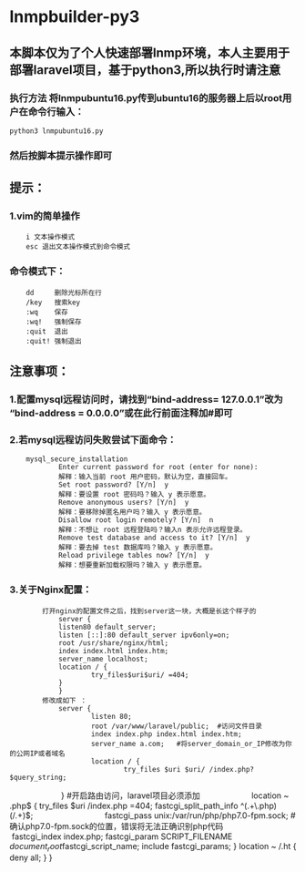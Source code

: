 # lnmpbuilder-py3
## 本脚本仅为了个人快速部署lnmp环境，本人主要用于部署laravel项目，基于python3,所以执行时请注意
### 执行方法 将lnmpubuntu16.py传到ubuntu16的服务器上后以root用户在命令行输入： <br>
	python3 lnmpubuntu16.py
### 然后按脚本提示操作即可

## 提示：
###	1.vim的简单操作
        i 文本操作模式
        esc 退出文本操作模式到命令模式
###	命令模式下：
        dd     删除光标所在行
        /key   搜索key
        :wq    保存
        :wq!   强制保存
        :quit  退出
        :quit! 强制退出

## 注意事项：
###    1.配置mysql远程访问时，请找到“bind-address= 127.0.0.1”改为 “bind-address = 0.0.0.0”或在此行前面注释加#即可
###    2.若mysql远程访问失败尝试下面命令：
        mysql_secure_installation
				Enter current password for root (enter for none):
				解释：输入当前 root 用户密码，默认为空，直接回车。
				Set root password? [Y/n]  y
				解释：要设置 root 密码吗？输入 y 表示愿意。
				Remove anonymous users? [Y/n]  y
				解释：要移除掉匿名用户吗？输入 y 表示愿意。
				Disallow root login remotely? [Y/n]  n
				解释：不想让 root 远程登陆吗？输入n 表示允许远程登录。
				Remove test database and access to it? [Y/n]  y
				解释：要去掉 test 数据库吗？输入 y 表示愿意。
				Reload privilege tables now? [Y/n]  y
				解释：想要重新加载权限吗？输入 y 表示愿意。
###    3.关于Nginx配置：
        	打开nginx的配置文件之后，找到server这一块，大概是长这个样子的
                server {
                listen80 default_server;
                listen [::]:80 default_server ipv6only=on;
                root /usr/share/nginx/html;
                index index.html index.htm;
                server_name localhost;
                location / {
                        try_files$uri$uri/ =404;
                }
                }
            修改成如下 ：
                server {
                        listen 80;
                        root /var/www/laravel/public;  #访问文件目录
                        index index.php index.html index.htm;
                        server_name a.com;   #将server_domain_or_IP修改为你的公网IP或者域名
                        location / {
                                try_files $uri $uri/ /index.php?$query_string;
                        }	#开启路由访问，laravel项目必须添加
                       location ~ \.php$ {
                                try_files $uri /index.php =404;
                                fastcgi_split_path_info ^(.+\.php)(/.+)$;
                                fastcgi_pass unix:/var/run/php/php7.0-fpm.sock; #确认php7.0-fpm.sock的位置，错误将无法正确识别php代码
                                fastcgi_index index.php;
                                fastcgi_param SCRIPT_FILENAME $document_root$fastcgi_script_name;
                                include fastcgi_params;
                        }
                        location ~ /\.ht {
                                deny all;
                        }
                }
